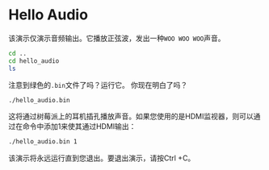 # Hello Audio

该演示仅演示音频输出。它播放正弦波，发出一种`WOO WOO WOO`声音。

```bash
cd ..
cd hello_audio
ls
```

注意到绿色的`.bin`文件了吗？运行它。 你现在明白了吗？

```bash
./hello_audio.bin
```

这将通过树莓派上的耳机插孔播放声音。如果您使用的是HDMI监视器，则可以通过在命令中添加1来使其通过HDMI输出：

```bash
./hello_audio.bin 1
```

该演示将永远运行直到您退出。要退出演示，请按Ctrl +C。
